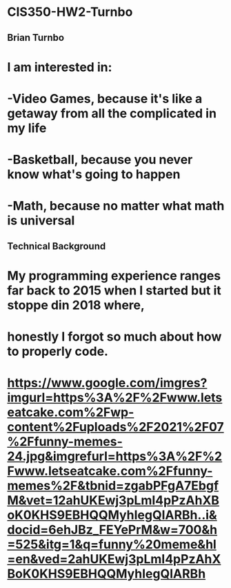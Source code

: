 # CIS350-HW2-Turnbo
## Brian Turnbo
# I am interested in:
# -Video Games, because it's like a getaway from all the complicated in my life
# -Basketball, because you never know what's going to happen
# -Math, because no matter what math is universal
## Technical Background 
# My programming experience ranges far back to 2015 when I started but it stoppe din 2018 where,
# honestly I forgot so much about how to properly code.
# https://www.google.com/imgres?imgurl=https%3A%2F%2Fwww.letseatcake.com%2Fwp-content%2Fuploads%2F2021%2F07%2Ffunny-memes-24.jpg&imgrefurl=https%3A%2F%2Fwww.letseatcake.com%2Ffunny-memes%2F&tbnid=zgabPFgA7EbgfM&vet=12ahUKEwj3pLmI4pPzAhXBoK0KHS9EBHQQMyhIegQIARBh..i&docid=6ehJBz_FEYePrM&w=700&h=525&itg=1&q=funny%20meme&hl=en&ved=2ahUKEwj3pLmI4pPzAhXBoK0KHS9EBHQQMyhIegQIARBh